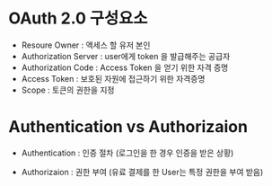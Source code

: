 # OAuth 2.0 구성요소

- Resoure Owner : 액세스 할 유저 본인
- Authorization Server : user에게 token 을 발급해주는 공급자
- Authorization Code : Access Token 을 얻기 위한 자격 증명
- Access Token : 보호된 자원에 접근하기 위한 자격증명
- Scope : 토큰의 권한을 지정

# Authentication vs Authorizaion

- Authentication : 인증 절차 (로그인을 한 경우 인증을 받은 상황)

- Authorizaion : 권한 부여 (유료 결제를 한 User는 특정 권한을 부여 받음)
